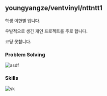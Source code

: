 ## youngyangze/ventvinyl/nttntt1

학생 이한별 입니다.

우발적으로 생긴 개인 프로젝트를 주로 합니다.

코딩 못합니다.

### Problem Solving
![asdf](https://github-readme-solvedac.hyp3rflow.vercel.app/api/?handle=youngyangze)

### Skills
![sk](https://skillicons.dev/icons?i=cpp,c,py,lua,rust&theme=dark)
